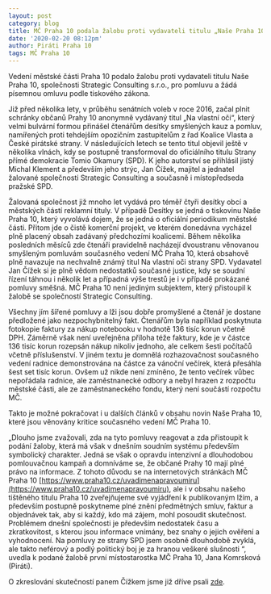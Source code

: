 ```yaml
---
layout: post
category: blog
title: MČ Praha 10 podala žalobu proti vydavateli titulu „Naše Praha 10“ pro pomluvu a žádá omluvu
date: '2020-02-20 08:12pm'
author: Piráti Praha 10
tags: MČ Praha 10
---
```

Vedení městské části Praha 10 podalo žalobu proti vydavateli titulu Naše Praha 10, společnosti Strategic Consulting s.r.o., pro pomluvu a žádá písemnou omluvu podle tiskového zákona.

Již před několika lety, v průběhu senátních voleb v roce 2016, začal plnit schránky občanů Prahy 10 anonymně vydávaný titul „Na vlastní oči“, který velmi bulvární formou přinášel čtenářům desítky smyšlených kauz a pomluv, namířených proti tehdejším opozičním zastupitelům z řad Koalice Vlasta a České pirátské strany. V následujících letech se tento titul objevil ještě v několika vlnách, kdy se postupně transformoval do oficiálního titulu Strany přímé demokracie Tomio Okamury (SPD). K jeho autorství se přihlásil jistý Michal Klement a především jeho strýc, Jan Čížek, majitel a jednatel žalované společnosti Strategic Consulting a současně i místopředseda pražské SPD.

Žalovaná společnost již mnoho let vydává pro téměř čtyři desítky obcí a městských částí reklamní tituly. V případě Desítky se jedná o tiskovinu Naše Praha 10, který vyvolává dojem, že se jedná o oficiální periodikum městské části. Přitom jde o čistě komerční projekt, ve kterém donedávna vycházel plně placený obsah zadávaný předchozími koalicemi. Během několika posledních měsíců zde čtenáři pravidelně nacházejí dvoustranu věnovanou smyšleným pomluvám současného vedení MČ Praha 10, která obsahově plně navazuje na nechvalně známý titul Na vlastní oči strany SPD. Vydavatel Jan Čížek si je plně vědom nedostatků současné justice, kdy se soudní řízení táhnou i několik let a případná výše trestů je i v případě prokázané pomluvy směšná. MČ Praha 10 není jediným subjektem, který přistoupil k žalobě se společností Strategic Consulting.

Všechny jím šířené pomluvy a lži jsou dobře promyšlené a čtenář je dostane předložené jako nezpochybnitelný fakt. Čtenářům byla například poskytnuta fotokopie faktury za nákup notebooku v hodnotě 136 tisíc korun včetně DPH. Záměrně však není uveřejněna příloha téže faktury, kde je v částce 136 tisíc korun rozepsán nákup nikoliv jednoho, ale celkem šesti počítačů včetně příslušenství. V jiném textu je domnělá rozhazovačnost současného vedení radnice demonstrována na částce za vánoční večírek, která přesáhla šest set tisíc korun. Ovšem už nikde není zmíněno, že tento večírek vůbec nepořádala radnice, ale zaměstnanecké odbory a nebyl hrazen z rozpočtu městské části, ale ze zaměstnaneckého fondu, který není součástí rozpočtu MČ.

Takto je možné pokračovat i u dalších článků v obsahu novin Naše Praha 10, které jsou věnovány kritice současného vedení MČ Praha 10.

„Dlouho jsme zvažovali, zda na tyto pomluvy reagovat a zda přistoupit k podání žaloby, která má však v dnešním soudním systému především symbolický charakter. Jedná se však o opravdu intenzivní a dlouhodobou pomlouvačnou kampaň a domníváme se, že občané Prahy 10 mají plné právo na informace. Z tohoto důvodu se na internetových stránkách MČ Praha 10 [https://www.praha10.cz/uvadimenapravoumiru](https://www.praha10.cz/uvadimenapravoumiru), ale i v obsahu našeho tištěného titulu Praha 10 zveřejňujeme své vyjádření k publikovaným lžím, a především postupně poskytneme plné znění předmětných smluv, faktur a objednávek tak, aby si každý, kdo má zájem, mohl posoudit skutečnost. Problémem dnešní společnosti je především nedostatek času a zkratkovitost, s kterou jsou informace vnímány, bez snahy o jejich ověření a vyhodnocení. Na pomluvy ze strany SPD jsem osobně dlouhodobě zvyklá, ale takto neférový a podlý politický boj je za hranou veškeré slušnosti “, uvedla k podané žalobě první místostarostka MČ Praha 10, Jana Komrsková (Piráti).

O zkreslování skutečností panem Čížkem jsme již dříve psali [zde](https://pirati10.cz/na-facebooku-se-siri-manipulativni-video-sefa-prazske-kampane-spd-o-koalici-na-praze-10/).

